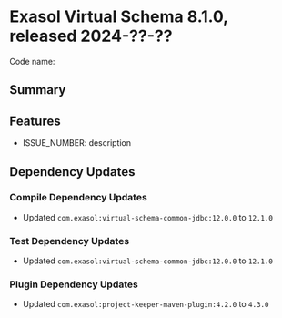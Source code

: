 # Exasol Virtual Schema 8.1.0, released 2024-??-??

Code name:

## Summary

## Features

* ISSUE_NUMBER: description

## Dependency Updates

### Compile Dependency Updates

* Updated `com.exasol:virtual-schema-common-jdbc:12.0.0` to `12.1.0`

### Test Dependency Updates

* Updated `com.exasol:virtual-schema-common-jdbc:12.0.0` to `12.1.0`

### Plugin Dependency Updates

* Updated `com.exasol:project-keeper-maven-plugin:4.2.0` to `4.3.0`
